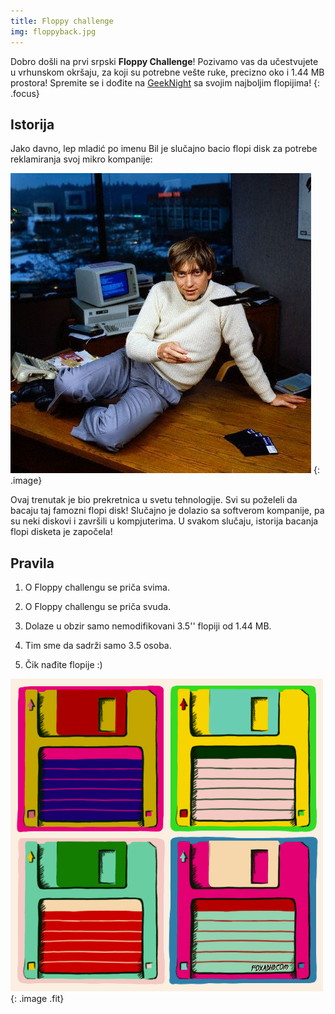 ```yaml
---
title: Floppy challenge
img: floppyback.jpg
---
```


Dobro došli na prvi srpski **Floppy Challenge**! Pozivamo vas da
učestvujete u vrhunskom okršaju, za koji su potrebne vešte ruke, precizno oko
i 1.44 MB prostora! Spremite se i dođite na [GeekNight](http://heapspace.rs/geeknight/)
sa svojim najboljim flopijima!
{: .focus}

## Istorija

Jako davno, lep mladić po imenu Bil je slučajno bacio flopi disk za potrebe
reklamiranja svoj mikro kompanije:

![](bill.jpg)
{: .image}

Ovaj trenutak je bio prekretnica u svetu tehnologije. Svi su poželeli da bacaju
taj famozni flopi disk! Slučajno je dolazio sa softverom kompanije, pa su neki
diskovi i završili u kompjuterima. U svakom slučaju, istorija bacanja flopi
disketa je započela!


## Pravila

1. O Floppy challengu se priča svima.

2. O Floppy challengu se priča svuda.

3. Dolaze u obzir samo nemodifikovani 3.5'' flopiji od 1.44 MB.

4. Tim sme da sadrži samo 3.5 osoba.

5. Čik nađite flopije :)

![](disks.gif)
{: .image .fit}